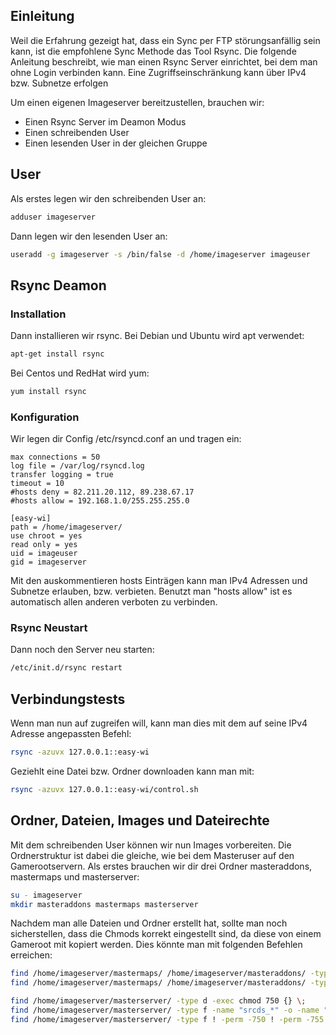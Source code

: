 ## Einleitung
Weil die Erfahrung gezeigt hat, dass ein Sync per FTP störungsanfällig sein kann, ist die empfohlene Sync Methode das Tool Rsync.
Die folgende Anleitung beschreibt, wie man einen Rsync Server einrichtet, bei dem man ohne Login verbinden kann. Eine Zugriffseinschränkung kann über IPv4 bzw. Subnetze erfolgen

Um einen eigenen Imageserver bereitzustellen, brauchen wir:
- Einen Rsync Server im Deamon Modus
- Einen schreibenden User
- Einen lesenden User in der gleichen Gruppe

## User
Als erstes legen wir den schreibenden User an:
```sh
adduser imageserver
```

Dann legen wir den lesenden User an:
```sh
useradd -g imageserver -s /bin/false -d /home/imageserver imageuser
```

## Rsync Deamon

### Installation
Dann installieren wir rsync. Bei Debian und Ubuntu wird apt verwendet:
```sh
apt-get install rsync
```

Bei Centos und RedHat wird yum:
```sh
yum install rsync
```

### Konfiguration
Wir legen dir Config /etc/rsyncd.conf an und tragen ein:
```
max connections = 50
log file = /var/log/rsyncd.log
transfer logging = true
timeout = 10
#hosts deny = 82.211.20.112, 89.238.67.17
#hosts allow = 192.168.1.0/255.255.255.0

[easy-wi]
path = /home/imageserver/
use chroot = yes
read only = yes
uid = imageuser
gid = imageserver
```

Mit den auskommentieren hosts Einträgen kann man IPv4 Adressen und Subnetze erlauben, bzw. verbieten. Benutzt man "hosts allow" ist es automatisch allen anderen verboten zu verbinden.

### Rsync Neustart
Dann noch den Server neu starten:
```sh
/etc/init.d/rsync restart
```
## Verbindungstests
Wenn man nun auf zugreifen will, kann man dies mit dem auf seine IPv4 Adresse angepassten Befehl:
```sh
rsync -azuvx 127.0.0.1::easy-wi
```

Geziehlt eine Datei bzw. Ordner downloaden kann man mit:
```sh
rsync -azuvx 127.0.0.1::easy-wi/control.sh
```

## Ordner, Dateien, Images und Dateirechte
Mit dem schreibenden User können wir nun Images vorbereiten. Die Ordnerstruktur ist dabei die gleiche, wie bei dem Masteruser auf den Gamerootservern. Als erstes brauchen wir dir drei Ordner masteraddons, mastermaps und masterserver:
```sh
su - imageserver
mkdir masteraddons mastermaps masterserver
```

Nachdem man alle Dateien und Ordner erstellt hat, sollte man noch sicherstellen, dass die Chmods korrekt eingestellt sind, da diese von einem Gameroot mit kopiert werden. Dies könnte man mit folgenden Befehlen erreichen:
```sh
find /home/imageserver/mastermaps/ /home/imageserver/masteraddons/ -type f -exec chmod 640 {} \;
find /home/imageserver/mastermaps/ /home/imageserver/masteraddons/ -type d -exec chmod 750 {} \;

find /home/imageserver/masterserver/ -type d -exec chmod 750 {} \;
find /home/imageserver/masterserver/ -type f -name "srcds_*" -o -name "hlds_*" -o -name "*.run" -o -name "*.sh" -exec chmod 750 {} \;
find /home/imageserver/masterserver/ -type f ! -perm -750 ! -perm -755 -exec chmod 640 {} \;
```
